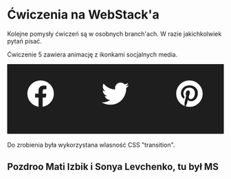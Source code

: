# Ćwiczenia na WebStack'a

Kolejne pomysły ćwiczeń są w osobnych branch'ach.
W razie jakichkolwiek pytań pisać.

Ćwiczenie 5 zawiera animację z ikonkami socjalnych media.

![](49k6km.gif)

Do zrobienia była wykorzystana wlasność CSS "transition".

## Pozdroo Mati Izbik i Sonya Levchenko, tu był MS
